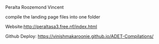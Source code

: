 Peralta Roozemond Vincent
 
 compile the landing page files into one folder

 Website:http://peraltasa3.free.nf/index.html 

 Github Deploy: https://vinishmakaroonie.github.io/ADET-Compilations/ 
